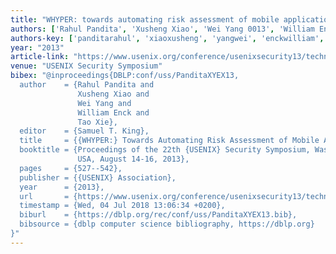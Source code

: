 ```yaml
---
title: "WHYPER: towards automating risk assessment of mobile applications"
authors: ['Rahul Pandita', 'Xusheng Xiao', 'Wei Yang 0013', 'William Enck', 'Tao Xie 0001']
authors-key: ['panditarahul', 'xiaoxusheng', 'yangwei', 'enckwilliam', 'xietao']
year: "2013"
article-link: "https://www.usenix.org/conference/usenixsecurity13/technical-sessions/presentation/pandita"
venue: "USENIX Security Symposium"
bibex: "@inproceedings{DBLP:conf/uss/PanditaXYEX13,
  author    = {Rahul Pandita and
               Xusheng Xiao and
               Wei Yang and
               William Enck and
               Tao Xie},
  editor    = {Samuel T. King},
  title     = {{WHYPER:} Towards Automating Risk Assessment of Mobile Applications},
  booktitle = {Proceedings of the 22th {USENIX} Security Symposium, Washington, DC,
               USA, August 14-16, 2013},
  pages     = {527--542},
  publisher = {{USENIX} Association},
  year      = {2013},
  url       = {https://www.usenix.org/conference/usenixsecurity13/technical-sessions/presentation/pandita},
  timestamp = {Wed, 04 Jul 2018 13:06:34 +0200},
  biburl    = {https://dblp.org/rec/conf/uss/PanditaXYEX13.bib},
  bibsource = {dblp computer science bibliography, https://dblp.org}
}"
---
```

